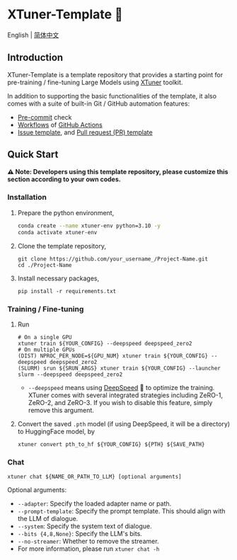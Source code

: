 # XTuner-Template 🛞

English | [简体中文](README_zh-CN.md)

## Introduction

XTuner-Template is a template repository that provides a starting point for pre-training / fine-tuning Large Models using [XTuner](https://github.com/InternLM/xtuner) toolkit.

In addition to supporting the basic functionalities of the template, it also comes with a suite of built-in Git / GitHub automation features:

- [Pre-commit](./.pre-commit-config.yaml) check
- [Workflows](./.github/workflows) of [GitHub Actions](https://github.com/InternLM/xtuner-template/actions)
- [Issue template](./.github/ISSUE_TEMPLATE), and [Pull request (PR) template](.github/pull_request_template.md)

## Quick Start

**⚠️ Note: Developers using this template repository, please customize this section according to your own codes.**

### Installation

1. Prepare the python environment,

   ```bash
   conda create --name xtuner-env python=3.10 -y
   conda activate xtuner-env
   ```

2. Clone the template repository,

   ```shell
   git clone https://github.com/your_username_/Project-Name.git
   cd ./Project-Name
   ```

3. Install necessary packages,

   ```shell
   pip install -r requirements.txt
   ```

### Training / Fine-tuning

1. Run

   ```shell
   # On a single GPU
   xtuner train ${YOUR_CONFIG} --deepspeed deepspeed_zero2
   # On multiple GPUs
   (DIST) NPROC_PER_NODE=${GPU_NUM} xtuner train ${YOUR_CONFIG} --deepspeed deepspeed_zero2
   (SLURM) srun ${SRUN_ARGS} xtuner train ${YOUR_CONFIG} --launcher slurm --deepspeed deepspeed_zero2
   ```

   - `--deepspeed` means using [DeepSpeed](https://github.com/microsoft/DeepSpeed) 🚀 to optimize the training. XTuner comes with several integrated strategies including ZeRO-1, ZeRO-2, and ZeRO-3. If you wish to disable this feature, simply remove this argument.

2. Convert the saved `.pth` model (if using DeepSpeed, it will be a directory) to HuggingFace model, by

   ```shell
   xtuner convert pth_to_hf ${YOUR_CONFIG} ${PTH} ${SAVE_PATH}
   ```

### Chat

```shell
xtuner chat ${NAME_OR_PATH_TO_LLM} [optional arguments]
```

Optional arguments:

- `--adapter`: Specify the loaded adapter name or path.
- `--prompt-template`: Specify the prompt template. This should align with the LLM of dialogue.
- `--system`: Specify the system text of dialogue.
- `--bits {4,8,None}`: Specify the LLM's bits.
- `--no-streamer`: Whether to remove the streamer.
- For more information, please run `xtuner chat -h`
